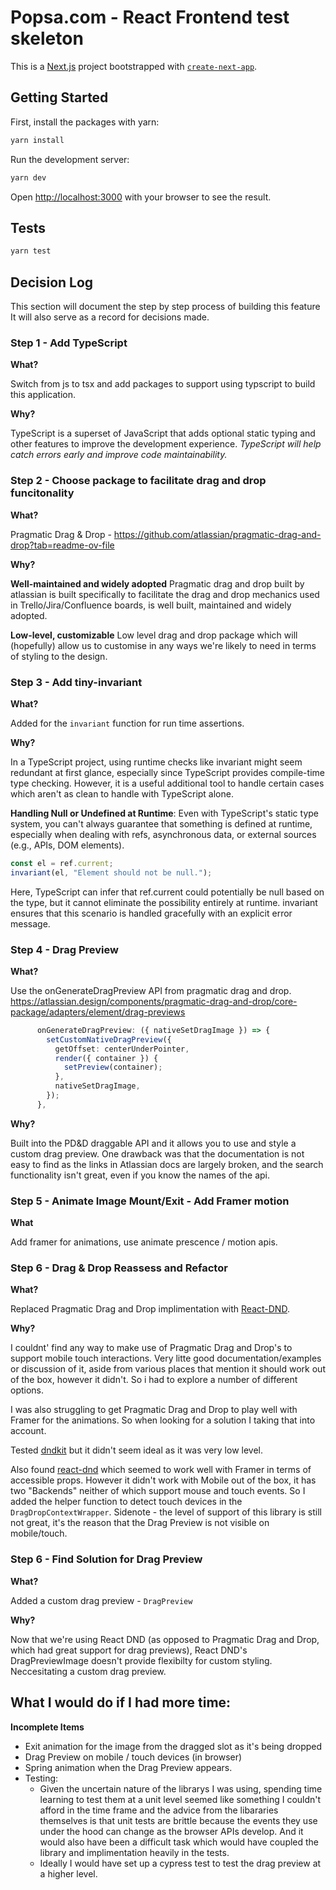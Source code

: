 # Popsa.com - React Frontend test skeleton

This is a [Next.js](https://nextjs.org/) project bootstrapped with [`create-next-app`](https://github.com/vercel/next.js/tree/canary/packages/create-next-app).

## Getting Started

First, install the packages with yarn:

```bash
yarn install
```

Run the development server:

```bash
yarn dev
```

Open [http://localhost:3000](http://localhost:3000) with your browser to see the result.

## Tests

```bash
yarn test
```

## Decision Log

This section will document the step by step process of building this feature It will also serve as a record for decisions made.

### Step 1 - Add TypeScript

**What?**

Switch from js to tsx and add packages to support using typscript to build this application.

**Why?**

TypeScript is a superset of JavaScript that adds optional static typing and other features to improve the development experience. _TypeScript will help catch errors early and improve code maintainability._

### Step 2 - Choose package to facilitate drag and drop funcitonality

**What?**

Pragmatic Drag & Drop - <https://github.com/atlassian/pragmatic-drag-and-drop?tab=readme-ov-file>

**Why?**

**Well-maintained and widely adopted**
Pragmatic drag and drop built by atlassian is built specifically to facilitate the drag and drop mechanics used in Trello/Jira/Confluence boards, is well built, maintained and widely adopted.

**Low-level, customizable**
Low level drag and drop package which will (hopefully) allow us to customise in any ways we're likely to need in terms of styling to the design.

### Step 3 - Add tiny-invariant

**What?**

Added for the `invariant` function for run time assertions.

**Why?**

In a TypeScript project, using runtime checks like invariant might seem redundant at first glance, especially since TypeScript provides compile-time type checking. However, it is a useful additional tool to handle certain cases which aren't as clean to handle with TypeScript alone.

**Handling Null or Undefined at Runtime**: Even with TypeScript's static type system, you can't always guarantee that something is defined at runtime, especially when dealing with refs, asynchronous data, or external sources (e.g., APIs, DOM elements).

```typescript
const el = ref.current;
invariant(el, "Element should not be null.");
```

Here, TypeScript can infer that ref.current could potentially be null based on the type, but it cannot eliminate the possibility entirely at runtime. invariant ensures that this scenario is handled gracefully with an explicit error message.

### Step 4 - Drag Preview

**What?**

Use the onGenerateDragPreview API from pragmatic drag and drop.
<https://atlassian.design/components/pragmatic-drag-and-drop/core-package/adapters/element/drag-previews>

```typescript
      onGenerateDragPreview: ({ nativeSetDragImage }) => {
        setCustomNativeDragPreview({
          getOffset: centerUnderPointer,
          render({ container }) {
            setPreview(container);
          },
          nativeSetDragImage,
        });
      },
```

**Why?**

Built into the PD&D draggable API and it allows you to use and style a custom drag preview.
One drawback was that the documentation is not easy to find as the links in Atlassian docs are largely broken, and the search functionality isn't great, even if you know the names of the api.

### Step 5 - Animate Image Mount/Exit - Add Framer motion

**What**

Add framer for animations, use animate prescence / motion apis.

### Step 6 - Drag & Drop Reassess and Refactor

**What?**

Replaced Pragmatic Drag and Drop implimentation with [React-DND](https://react-dnd.github.io/react-dnd/docs/api/use-drag).

**Why?**

I couldnt' find any way to make use of Pragmatic Drag and Drop's to support mobile touch interactions. Very litte good documentation/examples or discussion of it, aside from various places that mention it should work out of the box, however it didn't. So i had to explore a number of different options.

I was also struggling to get Pragmatic Drag and Drop to play well with Framer for the animations. So when looking for a solution I taking that into account.

Tested [dndkit](https://dndkit.com/) but it didn't seem ideal as it was very low level.

Also found [react-dnd](https://react-dnd.github.io/react-dnd/docs/api/use-drag) which seemed to work well with Framer in terms of accessible props.
However it didn't work with Mobile out of the box, it has two "Backends" neither of which support mouse and touch events. So I added the helper function to detect touch devices in the `DragDropContextWrapper`. Sidenote - the level of support of this library is still not great, it's the reason that the Drag Preview is not visible on mobile/touch.

### Step 6 - Find Solution for Drag Preview

**What?**

Added a custom drag preview - `DragPreview`

**Why?**

Now that we're using React DND (as opposed to Pragmatic Drag and Drop, which had great support for drag previews), React DND's DragPreviewImage doesn't provide flexibilty for custom styling. Neccesitating a custom drag preview.

## What I would do if I had more time:

**Incomplete Items**

- Exit animation for the image from the dragged slot as it's being dropped
- Drag Preview on mobile / touch devices (in browser)
- Spring animation when the Drag Preview appears.
- Testing:
  - Given the uncertain nature of the librarys I was using, spending time learning to test them at a unit level seemed like something I couldn't afford in the time frame and the advice from the libararies themselves is that unit tests are brittle because the events they use under the hood can change as the browser APIs develop. And it would also have been a difficult task which would have coupled the library and implimentation heavily in the tests.
  - Ideally I would have set up a cypress test to test the drag preview at a higher level.
